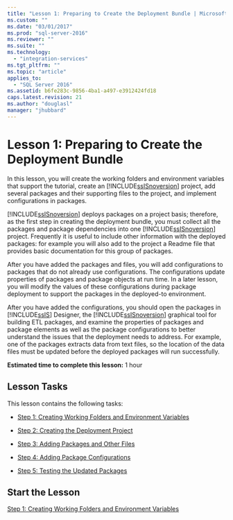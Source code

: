 ```yaml
---
title: "Lesson 1: Preparing to Create the Deployment Bundle | Microsoft Docs"
ms.custom: ""
ms.date: "03/01/2017"
ms.prod: "sql-server-2016"
ms.reviewer: ""
ms.suite: ""
ms.technology: 
  - "integration-services"
ms.tgt_pltfrm: ""
ms.topic: "article"
applies_to: 
  - "SQL Server 2016"
ms.assetid: b6fe283c-9856-4ba1-a497-e3912424fd18
caps.latest.revision: 21
ms.author: "douglasl"
manager: "jhubbard"
---
```

# Lesson 1: Preparing to Create the Deployment Bundle
In this lesson, you will create the working folders and environment variables that support the tutorial, create an [!INCLUDE[ssISnoversion](../../a9notintoc/includes/ssisnoversion-md.md)] project, add several packages and their supporting files to the project, and implement configurations in packages.  
  
[!INCLUDE[ssISnoversion](../../a9notintoc/includes/ssisnoversion-md.md)] deploys packages on a project basis; therefore, as the first step in creating the deployment bundle, you must collect all the packages and package dependencies into one [!INCLUDE[ssISnoversion](../../a9notintoc/includes/ssisnoversion-md.md)] project. Frequently it is useful to include other information with the deployed packages: for example you will also add to the project a Readme file that provides basic documentation for this group of packages.  
  
After you have added the packages and files, you will add configurations to packages that do not already use configurations. The configurations update properties of packages and package objects at run time. In a later lesson, you will modify the values of these configurations during package deployment to support the packages in the deployed-to environment.  
  
After you have added the configurations, you should open the packages in [!INCLUDE[ssIS](../../a9retired/includes/ssis-md.md)] Designer, the [!INCLUDE[ssISnoversion](../../a9notintoc/includes/ssisnoversion-md.md)] graphical tool for building ETL packages, and examine the properties of packages and package elements as well as the package configurations to better understand the issues that the deployment needs to address. For example, one of the packages extracts data from text files, so the location of the data files must be updated before the deployed packages will run successfully.  
  
**Estimated time to complete this lesson:** 1 hour  
  
## Lesson Tasks  
This lesson contains the following tasks:  
  
-   [Step 1: Creating Working Folders and Environment Variables](../../integration-services/tutorials/lesson-1-1-creating-working-folders-and-environment-variables.md)  
  
-   [Step 2: Creating the Deployment Project](../../integration-services/tutorials/lesson-1-2-creating-the-deployment-project.md)  
  
-   [Step 3: Adding Packages and Other Files](../../integration-services/tutorials/lesson-1-3-adding-packages-and-other-files.md)  
  
-   [Step 4: Adding Package Configurations](../../integration-services/tutorials/lesson-1-4-adding-package-configurations.md)  
  
-   [Step 5: Testing the Updated Packages](../../integration-services/tutorials/lesson-1-5-testing-the-updated-packages.md)  
  
## Start the Lesson  
[Step 1: Creating Working Folders and Environment Variables](../../integration-services/tutorials/lesson-1-1-creating-working-folders-and-environment-variables.md)  
  
  
  

